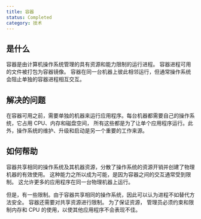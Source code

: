 ```yaml
---
title: 容器
status: Completed
category: 技术
---
```


## 是什么

容器是由计算机操作系统管理的具有资源和能力限制的运行进程。
容器进程可用的文件被打包为容器镜像。
容器在同一台机器上彼此相邻运行，但通常操作系统会阻止单独的容器进程相互交互。

## 解决的问题

在容器可用之前，需要单独的机器来运行应用程序。每台机器都需要自己的操作系统，它占用 CPU、内存和磁盘空间，
所有这些都是为了让单个应用程序运行。此外，操作系统的维护、升级和启动是另一个重要的工作来源。

## 如何帮助

容器共享相同的操作系统及其机器资源，分散了操作系统的资源开销并创建了物理机器的有效使用。
这种能力之所以成为可能，是因为容器之间的交互通常受到限制。
这允许更多的应用程序在同一台物理机器上运行。

但是，有一些限制。由于容器共享相同的操作系统，因此可以认为进程不如替代方法安全。 容器还需要对共享资源进行限制。 为了保证资源，
管理员必须约束和限制内存和 CPU 的使用，以使其他应用程序不会表现不佳。
